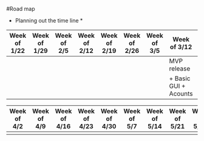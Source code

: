 #Road map
* Planning out the time line *

| Week of 1/22 | Week of 1/29 | Week of 2/5  | Week of 2/12 | Week of 2/19 | Week of 2/26 | Week of 3/5  | Week of 3/12 | Week of 3/19 | Week of 3/26 |
| ------------ | ------------ | ------------ | ------------ | ------------ | ------------ | ------------ | ------------ | ------------ | ------------ |
|              |              |              |              |              |              |              | MVP release  | *FINALS*     |*SPRING BREAK*|
|              |              |              |              |              |              |              | + Basic GUI + Acounts |              |              |


| Week of 4/2  | Week of 4/9  | Week of 4/16 | Week of 4/23 | Week of 4/30 | Week of 5/7  | Week of 5/14 | Week of 5/21 | Week of 5/28 | Week of 6/4  |
| ------------ | ------------ | ------------ | ------------ | ------------ | ------------ | ------------ | ------------ | ------------ | ------------ |
|              |              |              |              |              |              |              |              |              |              |
